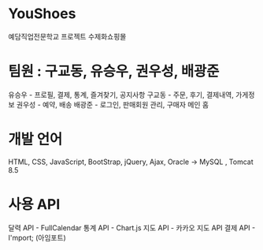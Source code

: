 # YouShoes
예담직업전문학교 프로젝트 수제화쇼핑몰

# 팀원 : 구교동, 유승우, 권우성, 배광준

유승우 - 프로필, 결제, 통계, 즐겨찾기, 공지사항 
구교동 - 주문, 후기, 결제내역, 가게정보
권우성 - 예약, 배송 
배광준 - 로그인, 판매회원 관리, 구매자 메인 홈


# 개발 언어
HTML, CSS, JavaScript, BootStrap, jQuery, Ajax, Oracle -> MySQL , Tomcat 8.5


# 사용 API
달력 API - FullCalendar
통계 API - Chart.js
지도 API - 카카오 지도 API
결제 API - I'mport; (아임포트)
